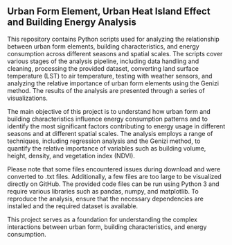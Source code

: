 ## Urban Form Element, Urban Heat Island Effect and Building Energy Analysis

This repository contains Python scripts used for analyzing the relationship between urban form elements, building characteristics, and energy consumption across different seasons and spatial scales. The scripts cover various stages of the analysis pipeline, including data handling and cleaning, processing the provided dataset, converting land surface temperature (LST) to air temperature, testing with weather sensors, and analyzing the relative importance of urban form elements using the Genizi method. The results of the analysis are presented through a series of visualizations.

The main objective of this project is to understand how urban form and building characteristics influence energy consumption patterns and to identify the most significant factors contributing to energy usage in different seasons and at different spatial scales. The analysis employs a range of techniques, including regression analysis and the Genizi method, to quantify the relative importance of variables such as building volume, height, density, and vegetation index (NDVI).

Please note that some files encountered issues during download and were converted to .txt files. Additionally, a few files are too large to be visualized directly on GitHub. The provided code files can be run using Python 3 and require various libraries such as pandas, numpy, and matplotlib. To reproduce the analysis, ensure that the necessary dependencies are installed and the required dataset is available.

This project serves as a foundation for understanding the complex interactions between urban form, building characteristics, and energy consumption.

